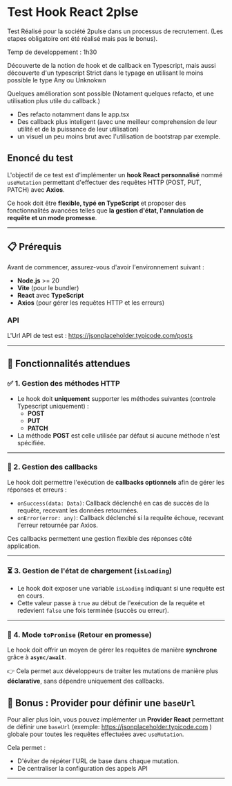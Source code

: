 # Test Hook React 2plse

Test Réalisé pour la société 2pulse dans un processus de recrutement. 
(Les etapes obligatoire ont été réalisé mais pas le bonus).

Temp de developpement : 1h30

Découverte de la notion de hook et de callback en Typescript, mais aussi découverte d'un typescript Strict dans le typage en utilisant le moins possible le type Any ou Unknokwn

Quelques amélioration sont possible (Notament quelques refacto, et une utilisation plus utile du callback.)
  - Des refacto notamment dans le app.tsx 
  - Des callback plus inteligent (avec une meilleur comprehension de leur utilité et de la puissance de leur utilisation)
  - un visuel un peu moins brut avec l'utilisation de bootstrap par exemple. 


## Enoncé du test

L'objectif de ce test est d'implémenter un **hook React personnalisé** nommé `useMutation` permettant d'effectuer des requêtes HTTP (POST, PUT, PATCH) avec **Axios**.

Ce hook doit être **flexible, typé en TypeScript** et proposer des fonctionnalités avancées telles que **la gestion d'état, l'annulation de requête et un mode promesse**.

---

## 📋 Prérequis

Avant de commencer, assurez-vous d'avoir l'environnement suivant :

- **Node.js** >= 20
- **Vite** (pour le bundler)
- **React** avec **TypeScript**
- **Axios** (pour gérer les requêtes HTTP et les erreurs)

### API

L'Url API de test est : https://jsonplaceholder.typicode.com/posts

---

## 🎯 Fonctionnalités attendues

### ✅ 1. Gestion des méthodes HTTP

- Le hook doit **uniquement** supporter les méthodes suivantes (controle Typescript uniquement) :
  - **POST**
  - **PUT**
  - **PATCH**
- La méthode **POST** est celle utilisée par défaut si aucune méthode n'est spécifiée.

---

### 🎯 2. Gestion des callbacks

Le hook doit permettre l'exécution de **callbacks optionnels** afin de gérer les réponses et erreurs :

- `onSuccess(data: Data)`: Callback déclenché en cas de succès de la requête, recevant les données retournées.
- `onError(error: any)`: Callback déclenché si la requête échoue, recevant l'erreur retournée par Axios.

Ces callbacks permettent une gestion flexible des réponses côté application.

---

### ⏳ 3. Gestion de l'état de chargement (`isLoading`)

- Le hook doit exposer une variable `isLoading` indiquant si une requête est en cours.
- Cette valeur passe à `true` au début de l'exécution de la requête et redevient `false` une fois terminée (succès ou erreur).

---

### 🔄 4. Mode `toPromise` (Retour en promesse)

Le hook doit offrir un moyen de gérer les requêtes de manière **synchrone** grâce à **`async/await`**.  

👉 Cela permet aux développeurs de traiter les mutations de manière plus **déclarative**, sans dépendre uniquement des callbacks.

## 🎁 Bonus : Provider pour définir une `baseUrl`

Pour aller plus loin, vous pouvez implémenter un **Provider React** permettant de définir une `baseUrl` (exemple: https://jsonplaceholder.typicode.com ) globale pour toutes les requêtes effectuées avec `useMutation`.  

Cela permet :
- D'éviter de répéter l'URL de base dans chaque mutation.
- De centraliser la configuration des appels API

---

